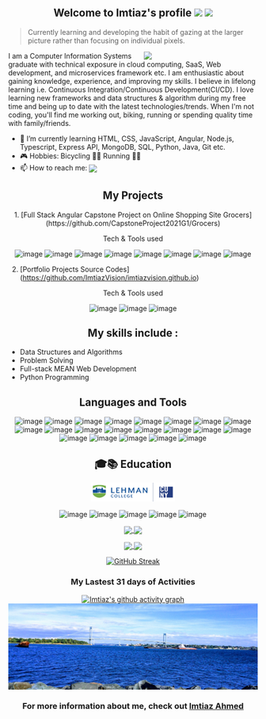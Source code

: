 <!-- ### Hi there 👋 This is Imtiaz 👨‍💻 -->
<h2 align="center"> Welcome to Imtiaz's profile 
<a target="_blank" rel="noopener noreferrer" href="https://camo.githubusercontent.com/e8e7b06ecf583bc040eb60e44eb5b8e0ecc5421320a92929ce21522dbc34c891/68747470733a2f2f6d656469612e67697068792e636f6d2f6d656469612f6876524a434c467a6361737252346961377a2f67697068792e676966"><img src="https://camo.githubusercontent.com/e8e7b06ecf583bc040eb60e44eb5b8e0ecc5421320a92929ce21522dbc34c891/68747470733a2f2f6d656469612e67697068792e636f6d2f6d656469612f6876524a434c467a6361737252346961377a2f67697068792e676966" width="28" data-canonical-src="https://media.giphy.com/media/hvRJCLFzcasrR4ia7z/giphy.gif" style="max-width: 100%;"></a>
   <img src="https://camo.githubusercontent.com/63371d36886ee658f5a97401f393e1ab1684b2fd3de674b8f5efc7d410b2a3d0/68747470733a2f2f6d656469612e67697068792e636f6d2f6d656469612f57556c706c634d704f43456d5447427442572f67697068792e676966" width="30" data-canonical-src="https://media.giphy.com/media/WUlplcMpOCEmTGBtBW/giphy.gif" style="max-width: 100%;">
  
</h2>

> Currently learning and developing the habit of gazing at the larger picture rather than focusing on individual pixels. 

<img align="right" src="https://camo.githubusercontent.com/e903b9f4e50e33043e87c030cd75b8eeeae127fdd8e36891a64aeffb5543b1bd/68747470733a2f2f73686976616d6b6170617369612d646576656c6f7065722d65646974696f6e2e617031362e666f7263652e636f6d2f6d79506f7274666f6c696f2f7265736f757263652f313632333332333738363030302f636f6465" width="230" data-canonical-src="https://shivamkapasia-developer-edition.ap16.force.com/myPortfolio/resource/1623323786000/code" style="max-width: 100%;">

<!--
**ImtiazVision/imtiazvision** is a ✨ _special_ ✨ repository because its `README.md` (this file) appears on your GitHub profile.

Here are some ideas to get you started:

- 🔭 I’m currently working on ...
- 🌱 I’m currently learning ...
- 👯 I’m looking to collaborate on ...
- 🤔 I’m looking for help with ...
- 💬 Ask me about ...
- 📫 How to reach me: ...
- 😄 Pronouns: ...
- ⚡ Fun fact: ...
-->
I am a Computer Information Systems graduate with technical exposure in cloud computing, SaaS, Web development, and
microservices framework etc. I am enthusiastic about gaining knowledge, experience, and improving my skills. I believe in lifelong learning i.e. Continuous Integration/Continuous Development(CI/CD). I love learning new frameworks and data structures & algorithm during my free time and being up to date with the latest technologies/trends. When I'm not coding, you'll find me working out, biking, running or spending quality time with family/friends.

- 🌱 I’m currently learning HTML, CSS, JavaScript, Angular, Node.js, Typescript, Express API, MongoDB, SQL, Python, Java, Git etc.
- 🎮 Hobbies: Bicycling 🚴‍♂️ Running 🏃‍♂️
- 📫 How to reach me: <a href="https://www.linkedin.com/in/imtiaz-ahmed247/">
  <img align="center" src="https://img.shields.io/badge/LinkedIn-0077B5?style=for-the-badge&logo=linkedin&logoColor=white" />
</a>

<h2 align="center">My Projects </h2>
  
<p align="center">1. [Full Stack Angular Capstone Project on Online Shopping Site Grocers](https://github.com/CapstoneProject2021G1/Grocers)</p>
  
<p align="center"> Tech & Tools used </p>
<div align="center" >
  
![image](https://img.shields.io/badge/HTML5-E34F26?style=for-the-badge&logo=html5&logoColor=white)
![image](https://img.shields.io/badge/CSS3-1572B6?style=for-the-badge&logo=css3&logoColor=white)
![image](https://img.shields.io/badge/Bootstrap-563D7C?style=for-the-badge&logo=bootstrap&logoColor=white)
![image](https://img.shields.io/badge/JavaScript-323330?style=for-the-badge&logo=javascript&logoColor=F7DF1E)
![image](https://img.shields.io/badge/TypeScript-007ACC?style=for-the-badge&logo=typescript&logoColor=white)
![image](https://img.shields.io/badge/Angular-DD0031?style=for-the-badge&logo=angular&logoColor=white)
![image](	https://img.shields.io/badge/Node.js-339933?style=for-the-badge&logo=nodedotjs&logoColor=white)
![image](https://img.shields.io/badge/MongoDB-white?style=for-the-badge&logo=mongodb&logoColor=4EA94B)

 </div>

  
2.   [Portfolio Projects Source Codes] (https://github.com/ImtiazVision/imtiazvision.github.io)

<p align="center" > Tech & Tools used </p>

<div align="center" >
  
![image](https://img.shields.io/badge/HTML5-E34F26?style=for-the-badge&logo=html5&logoColor=white)
![image](https://img.shields.io/badge/CSS3-1572B6?style=for-the-badge&logo=css3&logoColor=white)
![image](https://img.shields.io/badge/JavaScript-323330?style=for-the-badge&logo=javascript&logoColor=F7DF1E)

</div>

<h2 align="center">My skills include : </h2>

  - Data Structures and Algorithms
  - Problem Solving
  - Full-stack MEAN Web Development
  - Python Programming

<h2 align="center">Languages and Tools </h2>
<div align="center" >  
  
![image](https://img.shields.io/badge/HTML5-E34F26?style=for-the-badge&logo=html5&logoColor=white)
![image](https://img.shields.io/badge/CSS3-1572B6?style=for-the-badge&logo=css3&logoColor=white)
![image](https://img.shields.io/badge/Bootstrap-563D7C?style=for-the-badge&logo=bootstrap&logoColor=white)
![image](https://img.shields.io/badge/Git-F05032?style=for-the-badge&logo=git&logoColor=white)
![image](https://img.shields.io/badge/Python-3776AB?style=for-the-badge&logo=python&logoColor=white)
![image](https://img.shields.io/badge/JavaScript-323330?style=for-the-badge&logo=javascript&logoColor=F7DF1E)
![image](https://img.shields.io/badge/TypeScript-007ACC?style=for-the-badge&logo=typescript&logoColor=white)
![image](https://img.shields.io/badge/Angular-DD0031?style=for-the-badge&logo=angular&logoColor=white)
![image](	https://img.shields.io/badge/Node.js-339933?style=for-the-badge&logo=nodedotjs&logoColor=white)
![image](https://img.shields.io/badge/npm-CB3837?style=for-the-badge&logo=npm&logoColor=white)
![image](https://img.shields.io/badge/Express.js-000000?style=for-the-badge&logo=express&logoColor=white)
![image](https://img.shields.io/badge/Socket.io-010101?&style=for-the-badge&logo=Socket.io&logoColor=white)
![image](https://img.shields.io/badge/Docker-2CA5E0?style=for-the-badge&logo=docker&logoColor=white)
![image](https://img.shields.io/badge/Nginx-009639?style=for-the-badge&logo=nginx&logoColor=white)
![image](https://img.shields.io/badge/Jenkins-D24939?style=for-the-badge&logo=Jenkins&logoColor=white)
![image](https://img.shields.io/badge/MySQL-00000F?style=for-the-badge&logo=mysql&logoColor=white)
![image](https://img.shields.io/badge/MongoDB-white?style=for-the-badge&logo=mongodb&logoColor=4EA94B)
![image](https://img.shields.io/badge/Amazon_AWS-232F3E?style=for-the-badge&logo=amazon-aws&logoColor=white)
![image](https://img.shields.io/badge/Google_Cloud-4285F4?style=for-the-badge&logo=google-cloud&logoColor=white)
![image](https://img.shields.io/badge/Canva-%2300C4CC.svg?&style=for-the-badge&logo=Canva&logoColor=white)
![image](https://img.shields.io/badge/Dribbble-EA4C89?style=for-the-badge&logo=dribbble&logoColor=white)
<!-- ![image]({BadgeURLHere})
![image]({BadgeURLHere})
![image]({BadgeURLHere})
![image]({BadgeURLHere})
![image]({BadgeURLHere})
![image]({BadgeURLHere}) -->
  
</div>



<h2 align="center">🎓📚 Education </h2>

<div align="center" >  

<img src="https://github.com/ImtiazVision/imtiazvision.github.io/blob/master/Lehman_Logo.png"  width="170" height="38" />
  
  
![image](https://img.shields.io/badge/Udemy-EC5252?style=for-the-badge&logo=Udemy&logoColor=white)
![image](https://img.shields.io/badge/Coursera-0056D2?style=for-the-badge&logo=Coursera&logoColor=white)
![image](https://img.shields.io/badge/free%20code%20camp-27273D?style=for-the-badge&logo=freecodecamp&logoColor=white)
![image](https://img.shields.io/badge/Datacamp-05192D?style=for-the-badge&logo=datacamp&logoColor=65FF8F)
![image](https://img.shields.io/badge/Codecademy-FFF0E5?style=for-the-badge&logo=codecademy&logoColor=303347)
<!-- ![image]({BadgeURLHere}) -->
  
</div> 

<p align="center">
  <a href="#"><img align="center" src="https://camo.githubusercontent.com/1694ceae0349778df26f2575fc35a5ca4db466dfc15d6c8d94802629d084c194/68747470733a2f2f6261646765732e7075666c65722e6465762f7669736974732f6a61636b77696c6c69616d677261792f6a61636b77696c6c69616d67726179" data-canonical-src="https://badges.pufler.dev/visits/imtiazvision">
    
<!--   [![Repos Badge](https://badges.pufler.dev/repos/imtiazvision)](https://badges.pufler.dev)  -->
  </a>  
  
  <a href="https://github.com/ImtiazVision?tab=repositories">
  <img align="center" src="https://badges.pufler.dev/repos/imtiazvision"/>
  </a>
  
</p>

<div align="center" >
  
<a href="https://github.com/imtiazvision">
  <img align="center" src="https://github-readme-stats.vercel.app/api?username=imtiazvision&count_private=true&theme=algolia&show_icons=true&hide_border=true" />
</a>
<a href="https://github.com/imtiazvision">
  <img align="center" src="https://github-readme-stats.vercel.app/api/top-langs/?username=imtiazvision&layout=compact&hide_border=true&theme=algolia&show_icons=true" />
</a>
  
[![GitHub Streak](https://github-readme-streak-stats.herokuapp.com/?user=imtiazvision&theme=algolia&hide_border=true)](https://github.com/ImtiazVision?tab=repositories)
  
<h3 align="center"> My Lastest 31 days of Activities</h3>
 
  
[![Imtiaz's github activity graph](https://activity-graph.herokuapp.com/graph?username=imtiazvision&theme=react-dark)](https://github.com/ImtiazVision?tab=repositories)
<a href="https://github.com/ImtiazVision?tab=repositories">
  <img align="center" src="https://github.com/ImtiazVision/imtiazvision.github.io/blob/master/Footer.png"/>
</a>

<!-- ## Time spent on coding recently: 
<h2 align="center">Time spent on coding recently:</h2>
  
![Imtiaz's wakatime stats](https://github-readme-stats.vercel.app/api/wakatime?username=imtiazvision)  -->

    
<h3>  
  
  For more information about me, check out [Imtiaz Ahmed](https://www.imtiazahmed.website/) 
  
 </h3>
  
 
   
</div> 

